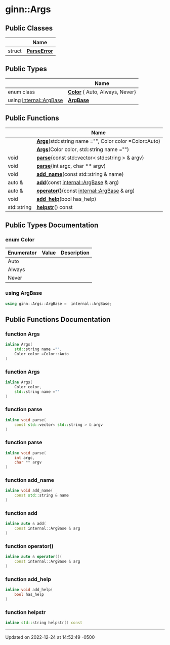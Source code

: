 # ginn::Args




## Public Classes

|                | Name           |
| -------------- | -------------- |
| struct | **[ParseError](api/Classes/structginn_1_1_args_1_1_parse_error.md)**  |

## Public Types

|                | Name           |
| -------------- | -------------- |
| enum class| **[Color](api/Classes/classginn_1_1_args.md#enum-color)** { Auto, Always, Never} |
| using [internal::ArgBase](api/Classes/classginn_1_1internal_1_1_arg_base.md) | **[ArgBase](api/Classes/classginn_1_1_args.md#using-argbase)**  |

## Public Functions

|                | Name           |
| -------------- | -------------- |
| | **[Args](api/Classes/classginn_1_1_args.md#function-args)**(std::string name ="", Color color =Color::Auto) |
| | **[Args](api/Classes/classginn_1_1_args.md#function-args)**(Color color, std::string name ="") |
| void | **[parse](api/Classes/classginn_1_1_args.md#function-parse)**(const std::vector< std::string > & argv) |
| void | **[parse](api/Classes/classginn_1_1_args.md#function-parse)**(int argc, char ** argv) |
| void | **[add_name](api/Classes/classginn_1_1_args.md#function-add_name)**(const std::string & name) |
| auto & | **[add](api/Classes/classginn_1_1_args.md#function-add)**(const [internal::ArgBase](api/Classes/classginn_1_1internal_1_1_arg_base.md) & arg) |
| auto & | **[operator()](api/Classes/classginn_1_1_args.md#function-operator())**(const [internal::ArgBase](api/Classes/classginn_1_1internal_1_1_arg_base.md) & arg) |
| void | **[add_help](api/Classes/classginn_1_1_args.md#function-add_help)**(bool has_help) |
| std::string | **[helpstr](api/Classes/classginn_1_1_args.md#function-helpstr)**() const |

## Public Types Documentation

### enum Color

| Enumerator | Value | Description |
| ---------- | ----- | ----------- |
| Auto | |   |
| Always | |   |
| Never | |   |




### using ArgBase

```cpp
using ginn::Args::ArgBase =  internal::ArgBase;
```


## Public Functions Documentation

### function Args

```cpp
inline Args(
    std::string name ="",
    Color color =Color::Auto
)
```


### function Args

```cpp
inline Args(
    Color color,
    std::string name =""
)
```


### function parse

```cpp
inline void parse(
    const std::vector< std::string > & argv
)
```


### function parse

```cpp
inline void parse(
    int argc,
    char ** argv
)
```


### function add_name

```cpp
inline void add_name(
    const std::string & name
)
```


### function add

```cpp
inline auto & add(
    const internal::ArgBase & arg
)
```


### function operator()

```cpp
inline auto & operator()(
    const internal::ArgBase & arg
)
```


### function add_help

```cpp
inline void add_help(
    bool has_help
)
```


### function helpstr

```cpp
inline std::string helpstr() const
```


-------------------------------

Updated on 2022-12-24 at 14:52:49 -0500